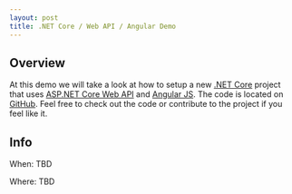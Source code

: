 ```yaml
---
layout: post
title: .NET Core / Web API / Angular Demo
---
```


## Overview
At this demo we will take a look at how to setup a new [.NET Core](https://www.microsoft.com/net/core) project that uses 
[ASP.NET Core Web API](https://www.asp.net/core) and [Angular JS](https://angular.io/). The code is located on 
[GitHub](https://github.com/caihdc/webapi-angular-demo). Feel free to check out the code or contribute to the project if you feel like it.

## Info
When: TBD

Where: TBD